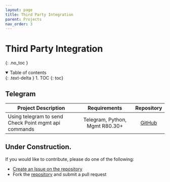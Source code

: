 ```yaml
---
layout: page
title: Third Party Integration
parent: Projects
nav_order: 3
---
```


# Third Party Integration
{: .no_toc }

<details open markdown="block">
  <summary>
    Table of contents
  </summary>
  {: .text-delta }
1. TOC
{: toc}
</details>

## Telegram

| Project Description | Requirements | Repository |
| ------------------- | :--------: | :----------: |
| Using telegram to send Check Point mgmt api commands | Telegram, Python, Mgmt R80.30+ |[GitHub](https://github.com/Seanland/telegram-to-mgmt-api) |

<!-- ### telegram-to-mgmt-api
Using telegram to send Check Point mgmt api commands.

Written in Python. _[repository](https://github.com/Seanland/telegram-to-mgmt-api)_ -->




## Under Construction.

If you would like to contribute, please do one of the following:
- [Create an Issue on the repository](https://github.com/Seanland/cp-coding-and-api.github.io/issues)
- Fork the [repository](https://github.com/Seanland/cp-coding-and-api.github.io) and submit a pull request
